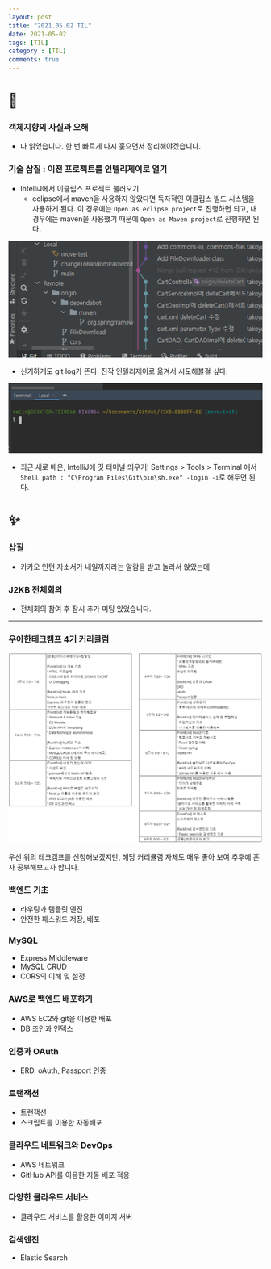 ```yaml
---
layout: post
title: "2021.05.02 TIL"
date: 2021-05-02
tags: [TIL]
category : [TIL]
comments: true
---
```


# 🎉

### 객체지향의 사실과 오해

- 다 읽었습니다. 한 번 빠르게 다시 훑으면서 정리해야겠습니다.

### 기술 삽질 : 이전 프로젝트를 인텔리제이로 열기

- IntelliJ에서 이클립스 프로젝트 불러오기
  - eclipse에서 maven을 사용하지 않았다면 독자적인 이클립스 빌드 시스템을 사용하게 된다. 이 경우에는 `Open as eclipse project`로 진행하면 되고, 내 경우에는 maven을 사용했기 때문에 `Open as Maven project`로 진행하면 된다.

![image-20210502223203418](../assets/img/image-20210502223203418.png)

- 신기하게도 git log가 뜬다. 진작 인텔리제이로 옮겨서 시도해볼걸 싶다.

![image-20210502223334641](../assets/img/image-20210502223334641.png)

- 최근 새로 배운, IntelliJ에 깃 터미널 띄우기! Settings > Tools > Terminal 에서 `Shell path : "C\Program Files\Git\bin\sh.exe" -login -i`로 해두면 된다.



# ✨

### 삽질

- 카카오 인턴 자소서가 내일까지라는 알람을 받고 놀라서 앉았는데

### J2KB 전체회의

- 전체회의 참여 후 잠시 추가 미팅 있었습니다.



---



### 우아한테크캠프 4기 커리큘럼

![img](../assets/img/plan.PNG)

우선 위의 테크캠프를 신청해보겠지만, 해당 커리큘럼 자체도 매우 좋아 보여 추후에 혼자 공부해보고자 합니다.



### 백엔드 기초

- 라우팅과 템플릿 엔진
- 안전한 패스워드 저장, 배포

### MySQL

- Express Middleware
- MySQL CRUD
- CORS의 이해 및 설정

### AWS로 백엔드 배포하기

- AWS EC2와 git을 이용한 배포
- DB 조인과 인덱스

### 인증과 OAuth

- ERD, oAuth, Passport 인증

### 트랜잭션

- 트랜잭션
- 스크립트를 이용한 자동배포

### 클라우드 네트워크와 DevOps

- AWS 네트워크
- GitHub API를 이용한 자동 배포 적용

### 다양한 클라우드 서비스

- 클라우드 서비스를 활용한 이미지 서버

### 검색엔진

- Elastic Search

